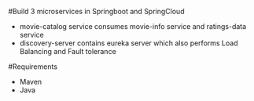 #Build 3 microservices in Springboot and SpringCloud
 - movie-catalog service consumes movie-info service and ratings-data service
 - discovery-server contains eureka server which also performs Load Balancing and Fault tolerance

#Requirements
 - Maven
 - Java
 